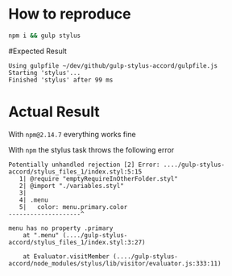 # How to reproduce

```bash
npm i && gulp stylus
```
 
#Expected Result
```
Using gulpfile ~/dev/github/gulp-stylus-accord/gulpfile.js
Starting 'stylus'...
Finished 'stylus' after 99 ms
```

# Actual Result
With `npm@2.14.7` everything works fine

With `npm` the stylus task throws the following error

```
Potentially unhandled rejection [2] Error: ..../gulp-stylus-accord/stylus_files_1/index.styl:5:15
   1| @require "emptyRequireInOtherFolder.styl"
   2| @import "./variables.styl"
   3|
   4| .menu
   5|   color: menu.primary.color
--------------------^

menu has no property .primary
    at ".menu" (..../gulp-stylus-accord/stylus_files_1/index.styl:3:27)

    at Evaluator.visitMember (..../gulp-stylus-accord/node_modules/stylus/lib/visitor/evaluator.js:333:11)
```